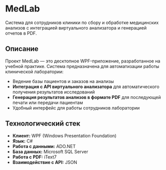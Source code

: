 # MedLab

Система для сотрудников клиники по сбору и обработке медицинских анализов с интеграцией виртуального анализатора и генерацией отчетов в PDF.
## Описание

Проект MedLab — это десктопное WPF-приложение, разработанное на учебной практике. Система предназначена для автоматизации работы клинической лаборатории:
*   Ведение базы пациентов и заказов на анализы
*   **Интеграция с API виртуального анализатора** для автоматического получения результатов исследований
*   **Генерация результатов анализов в формате PDF** для последующей печати или передачи пациентам
*   Удобный интерфейс для работы сотрудников лаборатории

## Технологический стек

*   **Клиент:** WPF (Windows Presentation Foundation)
*   **Язык:** C#
*   **Работа с данными:** ADO.NET
*   **База данных:** Microsoft SQL Server
*   **Работа с PDF:** iText7
*   **Взаимодействие с API:** JSON
